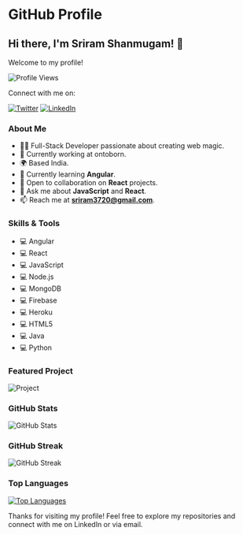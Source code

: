 # GitHub Profile

## Hi there, I'm Sriram Shanmugam! 👋

Welcome to my profile!

![Profile Views](https://komarev.com/ghpvc/?username=github&label=Profile%20views&color=0e75b6&style=flat)

Connect with me on:

[![Twitter](https://img.shields.io/twitter/follow/sriram3720?logo=twitter&style=for-the-badge)](https://twitter.com/sriram3720)
[![LinkedIn](https://img.shields.io/badge/LinkedIn-Connect-blue?style=for-the-badge)](https://linkedin.com/in/sriram3720)

### About Me

- 👨‍💻 Full-Stack Developer passionate about creating web magic.
- 💼 Currently working at ontoborn.
- 🌍 Based India.
- 🌱 Currently learning **Angular**.
- 👯 Open to collaboration on **React** projects.
- 💬 Ask me about **JavaScript** and **React**.
- 📫 Reach me at **sriram3720@gmail.com**.

### Skills & Tools

- 💻 Angular <i class="fab fa-angular"></i>
- 💻 React <i class="fab fa-react"></i>
- 💻 JavaScript <i class="fab fa-js"></i>
- 💻 Node.js <i class="fab fa-node"></i>
- 💻 MongoDB <i class="fab fa-mongodb"></i>
- 💻 Firebase <i class="fab fa-fire"></i>
- 💻 Heroku <i class="fab fa-heroku"></i>
- 💻 HTML5 <i class="fab fa-html5"></i>
- 💻 Java <i class="fab fa-java"></i>
- 💻 Python <i class="fab fa-python"></i>

### Featured Project

![Project](https://github-readme-stats.vercel.app/api/pin/?username=sriram3720&repo=funtime&theme=radical)

### GitHub Stats

![GitHub Stats](https://github-readme-stats.vercel.app/api?username=sriram3720&hide=contribs,issues&theme=tokyonight&show_icons=true&locale=en)

### GitHub Streak

![GitHub Streak](https://github-readme-streak-stats.herokuapp.com/?user=sriram3720&theme=radical)

### Top Languages

[![Top Languages](https://github-readme-stats.vercel.app/api/top-langs/?username=sriram3720&layout=compact&theme=radical)](https://github.com/sriram3720)

Thanks for visiting my profile! Feel free to explore my repositories and connect with me on LinkedIn or via email.
